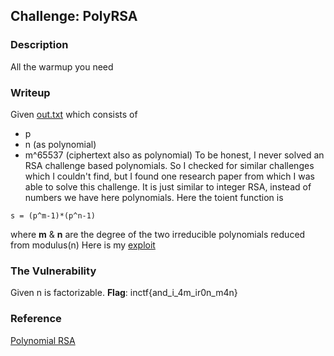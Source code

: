## Challenge: PolyRSA

### Description
All the warmup you need 
### Writeup
Given [out.txt](out.txt) which consists of
* p 
* n (as polynomial)
* m^65537 (ciphertext also as polynomial)
To be honest, I never solved an RSA challenge based polynomials. So I checked for similar challenges which I couldn't find, but I found one research paper from which I was able to solve this challenge.
It is just similar to integer RSA, instead of numbers we have here polynomials. Here the toient function is
```
s = (p^m-1)*(p^n-1)
```
where **m** & **n** are the degree of the two irreducible polynomials reduced from modulus(n) 
Here is my [exploit](exploit.sage)
### The Vulnerability
Given n is factorizable.
**Flag**: inctf{and_i_4m_ir0n_m4n}
### Reference
[Polynomial RSA](http://www.diva-portal.se/smash/get/diva2:823505/FULLTEXT01.pdf)
